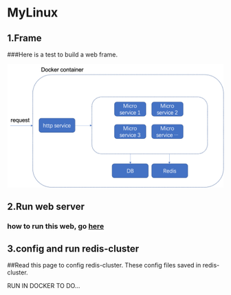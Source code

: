 # MyLinux

## 1.Frame
###Here is a test to build a web frame.

<p align="center"> <img src="./web_frame.png" alt="web frame fig"></p>

## 2.Run web server
### how to run this web, go <a href="mysite/">here</a>

## 3.config and run redis-cluster

##Read this <a src="https://redis.io/topics/cluster-tutorial">page</a> to config redis-cluster. These config files saved in <a src="./redis-cluster">redis-cluster.</a>

RUN IN DOCKER TO DO...

